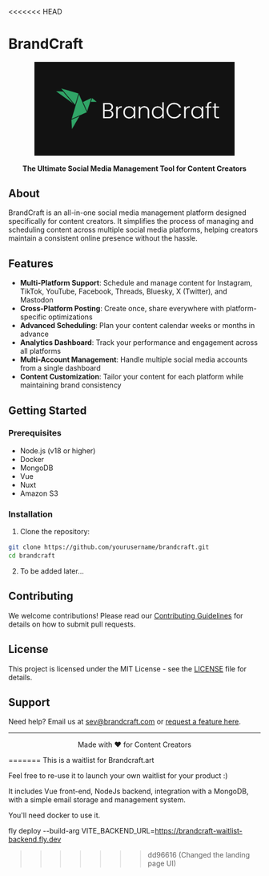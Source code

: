 <<<<<<< HEAD
# BrandCraft

<p align="center">
  <img src="perfect_logo_full.png" alt="BrandCraft Logo" width="400"/>
</p>

<p align="center">
  <strong>The Ultimate Social Media Management Tool for Content Creators</strong>
</p>

## About

BrandCraft is an all-in-one social media management platform designed specifically for content creators. It simplifies the process of managing and scheduling content across multiple social media platforms, helping creators maintain a consistent online presence without the hassle.

## Features

- **Multi-Platform Support**: Schedule and manage content for Instagram, TikTok, YouTube, Facebook, Threads, Bluesky, X (Twitter), and Mastodon
- **Cross-Platform Posting**: Create once, share everywhere with platform-specific optimizations
- **Advanced Scheduling**: Plan your content calendar weeks or months in advance
- **Analytics Dashboard**: Track your performance and engagement across all platforms
- **Multi-Account Management**: Handle multiple social media accounts from a single dashboard
- **Content Customization**: Tailor your content for each platform while maintaining brand consistency

## Getting Started

### Prerequisites

- Node.js (v18 or higher)
- Docker
- MongoDB
- Vue
- Nuxt
- Amazon S3

### Installation

1. Clone the repository:

```bash
git clone https://github.com/yourusername/brandcraft.git
cd brandcraft
```

2. To be added later...

## Contributing

We welcome contributions! Please read our [Contributing Guidelines](CONTRIBUTING.md) for details on how to submit pull requests.

## License

This project is licensed under the MIT License - see the [LICENSE](LICENSE) file for details.

## Support

Need help? Email us at sev@brandcraft.com or [request a feature here](https://insigh.to/b/brandcraftart).

---

<p align="center">Made with ❤️ for Content Creators</p>
=======
This is a waitlist for Brandcraft.art

Feel free to re-use it to launch your own waitlist for your product :)

It includes Vue front-end, NodeJs backend, integration with a MongoDB, with a simple email storage and management system.

You'll need docker to use it.

fly deploy --build-arg VITE_BACKEND_URL=https://brandcraft-waitlist-backend.fly.dev
>>>>>>> dd96616 (Changed the landing page UI)
